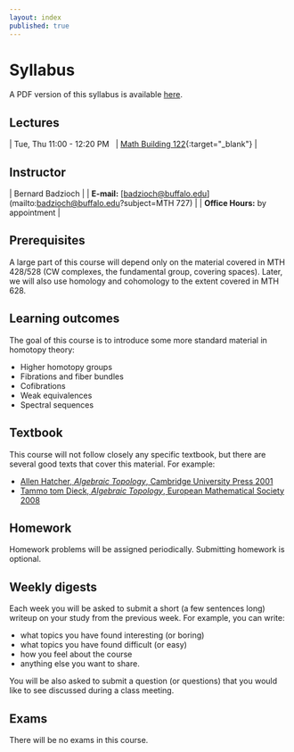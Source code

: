 ```yaml
---
layout: index
published: true
---
```


<style>
table.syllabus-table td{
  padding-right: 10px;
  padding-left: 5px;

}

table.syllabus-table tr:hover {
  background-color: rgb(255, 255, 255);
}

ul {
  padding-left: 20px;
}
</style>


# Syllabus

A PDF version of this syllabus is available <a href="/assets/syllabus.pdf" markdown="0">here</a>.

## Lectures

| Tue, Thu 11:00 - 12:20 PM &nbsp; | [Math Building 122](http://www.buffalo.edu/home/visiting-ub/CampusMaps/maps.html#MATH){:target="_blank"} |


## Instructor

| Bernard Badzioch |
| **E-mail:** [badzioch@buffalo.edu](mailto:badzioch@buffalo.edu?subject=MTH 727) |
| **Office Hours:** by appointment |


## Prerequisites

A large part of this course will depend only on the material covered in MTH 428/528 (CW complexes, 
the fundamental group, covering spaces). Later, we will also use homology and cohomology to the extent 
covered in MTH 628. 

## Learning outcomes

The goal of this course is to introduce some more standard material in homotopy theory:

* Higher homotopy groups
* Fibrations and fiber bundles
* Cofibrations
* Weak equivalences
* Spectral sequences

## Textbook

This course will not follow closely any specific textbook, but there are several good texts 
that cover this material. For example:

* [Allen Hatcher, *Algebraic Topology*, Cambridge University Press 2001](https://pi.math.cornell.edu/~hatcher/#ATI)
* [Tammo tom Dieck, *Algebraic Topology*, European Mathematical Society 2008](https://ems.press/books/etb/57)


## Homework

Homework problems will be assigned periodically. Submitting homework is optional.


## Weekly digests

Each week you will be asked to submit a short (a few sentences long) writeup
on your study from the previous week. For example, you can write:

* what topics you have found interesting (or boring)
* what topics you have found difficult (or easy)
* how  you feel about the course
* anything else you want to share.

You will be also asked to submit a question (or questions) that you would like to
see discussed during a class meeting. 


## Exams

There will be no exams in this course.

